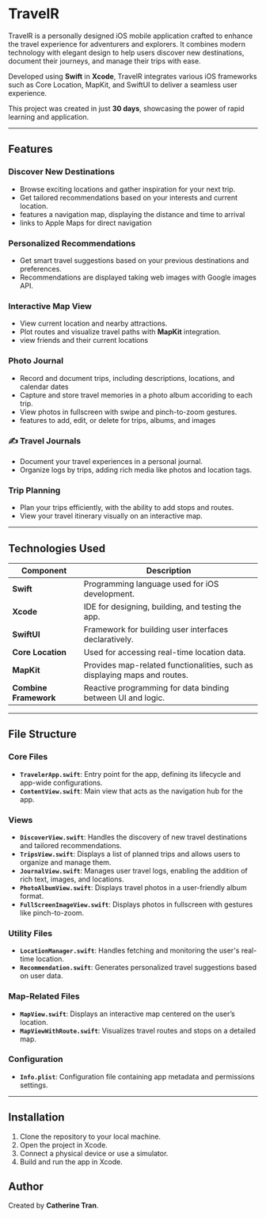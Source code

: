 
# TravelR

TravelR is a personally designed iOS mobile application crafted to enhance the travel experience for adventurers and explorers. It combines modern technology with elegant design to help users discover new destinations, document their journeys, and manage their trips with ease.

Developed using **Swift** in **Xcode**, TravelR integrates various iOS frameworks such as Core Location, MapKit, and SwiftUI to deliver a seamless user experience.

This project was created in just **30 days**, showcasing the power of rapid learning and application.

---

## Features

### **Discover New Destinations**
- Browse exciting locations and gather inspiration for your next trip.
- Get tailored recommendations based on your interests and current location.
- features a navigation map, displaying the distance and time to arrival
- links to Apple Maps for direct navigation

### **Personalized Recommendations**
- Get smart travel suggestions based on your previous destinations and preferences.
- Recommendations are displayed taking web images with Google images API.

### **Interactive Map View**
- View current location and nearby attractions.
- Plot routes and visualize travel paths with **MapKit** integration.
- view friends and their current locations

### **Photo Journal**
- Record and document trips, including descriptions, locations, and calendar dates
- Capture and store travel memories in a photo album accoriding to each trip.
- View photos in fullscreen with swipe and pinch-to-zoom gestures.
- features to add, edit, or delete for trips, albums, and images

### ✍️ **Travel Journals**
- Document your travel experiences in a personal journal.
- Organize logs by trips, adding rich media like photos and location tags.

### **Trip Planning**
- Plan your trips efficiently, with the ability to add stops and routes.
- View your travel itinerary visually on an interactive map.

---

## Technologies Used

| Component            | Description                                                                           |
|----------------------|---------------------------------------------------------------------------------------|
| **Swift**            | Programming language used for iOS development.                                       |
| **Xcode**            | IDE for designing, building, and testing the app.                                    |
| **SwiftUI**          | Framework for building user interfaces declaratively.                                |
| **Core Location**    | Used for accessing real-time location data.                                          |
| **MapKit**           | Provides map-related functionalities, such as displaying maps and routes.            |
| **Combine Framework**| Reactive programming for data binding between UI and logic.                          |

---

## File Structure

### Core Files

- **`TravelerApp.swift`**: Entry point for the app, defining its lifecycle and app-wide configurations.
- **`ContentView.swift`**: Main view that acts as the navigation hub for the app.

### Views

- **`DiscoverView.swift`**: Handles the discovery of new travel destinations and tailored recommendations.
- **`TripsView.swift`**: Displays a list of planned trips and allows users to organize and manage them.
- **`JournalView.swift`**: Manages user travel logs, enabling the addition of rich text, images, and locations.
- **`PhotoAlbumView.swift`**: Displays travel photos in a user-friendly album format.
- **`FullScreenImageView.swift`**: Displays photos in fullscreen with gestures like pinch-to-zoom.

### Utility Files

- **`LocationManager.swift`**: Handles fetching and monitoring the user's real-time location.
- **`Recommendation.swift`**: Generates personalized travel suggestions based on user data.

### Map-Related Files

- **`MapView.swift`**: Displays an interactive map centered on the user’s location.
- **`MapViewWithRoute.swift`**: Visualizes travel routes and stops on a detailed map.

### Configuration

- **`Info.plist`**: Configuration file containing app metadata and permissions settings.

--- 

## Installation

1. Clone the repository to your local machine.
2. Open the project in Xcode.
3. Connect a physical device or use a simulator.
4. Build and run the app in Xcode.

## Author

Created by **Catherine Tran**.
